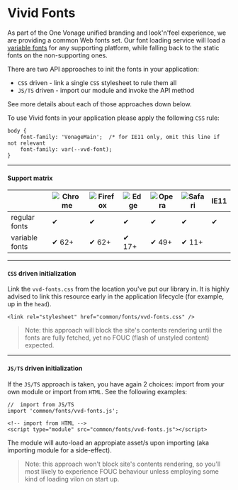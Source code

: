 # Vivid Fonts

As part of the One Vonage unified branding and look'n'feel experience, we are providing a common Web fonts set.
Our font loading service will load a [variable fonts](https://developer.mozilla.org/en-US/docs/Web/CSS/CSS_Fonts/Variable_Fonts_Guide) for any supporting platform, while falling back to the static fonts on the non-supporting ones.

There are two API approaches to init the fonts in your application:
* `CSS` driven - link a single `CSS` stylesheet to rule them all
* `JS/TS` driven - import our module and invoke the API method

See more details about each of those approaches down below.

To use Vivid fonts in your application please apply the following `CSS` rule:
```
body {
	font-family: 'VonageMain';	/* for IE11 only, omit this line if not relevant
	font-family: var(--vvd-font);
}
```

---

#### Support matrix

| | ![Chrome](https://raw.githubusercontent.com/alrra/browser-logos/master/src/chrome/chrome_32x32.png) | ![Firefox](https://raw.githubusercontent.com/alrra/browser-logos/master/src/firefox/firefox_32x32.png) | ![Edge](https://raw.githubusercontent.com/alrra/browser-logos/master/src/edge/edge_32x32.png) | ![Opera](https://raw.githubusercontent.com/alrra/browser-logos/master/src/opera/opera_32x32.png) | ![Safari](https://raw.githubusercontent.com/alrra/browser-logos/master/src/safari/safari_32x32.png) | IE11
| - | - | - | - | - | - | - |
regular fonts | ✔ | ✔ | ✔ | ✔ | ✔ | ✔ |
variable fonts | ✔ 62+ | ✔ 62+ | ✔ 17+ | ✔ 49+ | ✔ 11+ | 

---

#### `CSS` driven initialization
Link the `vvd-fonts.css` from the location you've put our library in.
It is highly advised to link this resource early in the application lifecycle (for example, up in the `head`).

```
<link rel="stylesheet" href="common/fonts/vvd-fonts.css" />
```

> Note: this approach will block the site's contents rendering until the fonts are fully fetched, yet no FOUC (flash of unstyled content) expected.

---

#### `JS/TS` driven initialization
If the `JS/TS` approach is taken, you have again 2 choices: import from your own module or import from `HTML`. See the following examples:

```
//	import from JS/TS
import 'common/fonts/vvd-fonts.js';
```

```
<!-- import from HTML -->
<script type="module" src="common/fonts/vvd-fonts.js"></script>
```

The module will auto-load an appropiate asset/s upon importing (aka importing module for a side-effect).

> Note: this approach won't block site's contents rendering, so you'll most likely to experience FOUC behaviour unless employing some kind of loading vilon on start up.